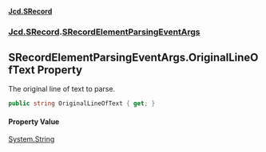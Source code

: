 #### [Jcd.SRecord](index.md 'index')
### [Jcd.SRecord](Jcd.SRecord.md 'Jcd.SRecord').[SRecordElementParsingEventArgs](Jcd.SRecord.SRecordElementParsingEventArgs.md 'Jcd.SRecord.SRecordElementParsingEventArgs')

## SRecordElementParsingEventArgs.OriginalLineOfText Property

The original line of text to parse.

```csharp
public string OriginalLineOfText { get; }
```

#### Property Value
[System.String](https://docs.microsoft.com/en-us/dotnet/api/System.String 'System.String')